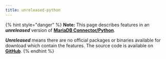 ```yaml
---
title: unreleased-python
---
```


{% hint style="danger" %}
**Note:** This page describes features in an _**unreleased**_ version of [**MariaDB Connector/Python**](https://app.gitbook.com/s/CjGYMsT2MVP4nd3IyW2L/mariadb-connector-python).&#x20;

_**Unreleased**_ means there are no official packages or binaries available for download which contain the features. The source code is available on [**GitHub**](https://github.com/mariadb-corporation/mariadb-connector-python/).
{% endhint %}
